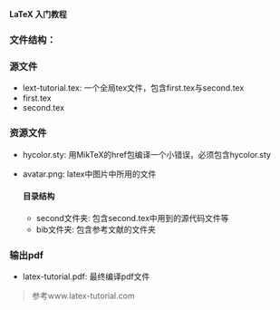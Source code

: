 **LaTeX 入门教程**

### 文件结构： 

### 源文件
* lext-tutorial.tex: 一个全局tex文件，包含first.tex与second.tex
* first.tex
* second.tex
### 资源文件
* hycolor.sty: 用MikTeX的href包编译一个小错误，必须包含hycolor.sty
* avatar.png: latex中图片中所用的文件

  #### 目录结构
	* second文件夹: 包含second.tex中用到的源代码文件等
	* bib文件夹: 包含参考文献的文件夹

### 输出pdf
* latex-tutorial.pdf: 最终编译pdf文件

> 参考www.latex-tutorial.com